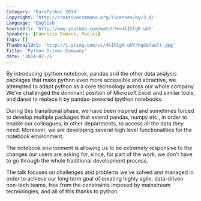 ```yaml
---
Category: 'EuroPython 2014'
Copyright: 'http://creativecommons.org/licenses/by/3.0/'
Language: 'English'
SourceUrl: 'http://www.youtube.com/watch?v=4kIXlgK-uUY'
Speakers: [Fabrizio Romano, Maciej]
Tags: []
ThumbnailUrl: 'http://i.ytimg.com/vi/4kIXlgK-uUY/hqdefault.jpg'
Title: 'Python Driven Company'
date: '2014-07-25'
---
```

By introducing ipython notebook, pandas and the other data analysis packages that make python even more accessible and attractive, we attempted to adapt python as a core technology across our whole company. We’ve challenged the dominant position of Microsoft Excel and similar tools, and dared to replace it by pandas-powered ipython notebooks.

During this transitional phase, we have been inspired and sometimes forced to develop multiple packages that extend pandas, numpy etc., in order to enable our colleagues, in other departments, to access all the data they need. Moreover, we are developing several high level functionalities for the notebook environment. 

The notebook environment is allowing us to be extremely responsive to the changes our users are asking for, since, for part of the work, we don’t have to go through the whole traditional development process.

The talk focuses on challenges and problems we’ve solved and managed in order to achieve our long term goal of creating highly agile, data-driven non-tech teams, free from the constraints imposed by mainstream technologies, and all of this thanks to python.
